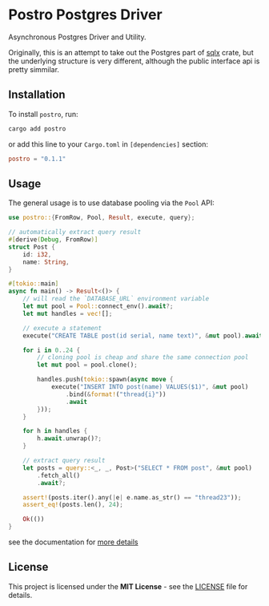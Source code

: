 # Postro Postgres Driver

Asynchronous Postgres Driver and Utility.

Originally, this is an attempt to take out the Postgres part of [sqlx](https://github.com/launchbadge/sqlx)
crate, but the underlying structure is very different, although the public interface api is pretty simmilar.

## Installation

To install `postro`, run:

```bash
cargo add postro
```

or add this line to your `Cargo.toml` in `[dependencies]` section:

```toml
postro = "0.1.1"
```

## Usage

The general usage is to use database pooling via the `Pool` API:

```rust
use postro::{FromRow, Pool, Result, execute, query};

// automatically extract query result
#[derive(Debug, FromRow)]
struct Post {
    id: i32,
    name: String,
}

#[tokio::main]
async fn main() -> Result<()> {
    // will read the `DATABASE_URL` environment variable
    let mut pool = Pool::connect_env().await?;
    let mut handles = vec![];

    // execute a statement
    execute("CREATE TABLE post(id serial, name text)", &mut pool).await?;

    for i in 0..24 {
        // cloning pool is cheap and share the same connection pool
        let mut pool = pool.clone();

        handles.push(tokio::spawn(async move {
            execute("INSERT INTO post(name) VALUES($1)", &mut pool)
                .bind(&format!("thread{i}"))
                .await
        }));
    }

    for h in handles {
        h.await.unwrap()?;
    }

    // extract query result
    let posts = query::<_, _, Post>("SELECT * FROM post", &mut pool)
        .fetch_all()
        .await?;

    assert!(posts.iter().any(|e| e.name.as_str() == "thread23"));
    assert_eq!(posts.len(), 24);

    Ok(())
}
```

see the documentation for [more details](https://docs.rs/postro)

## License
This project is licensed under the **MIT License** - see the [LICENSE](LICENSE) file for details.
